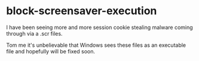 # block-screensaver-execution
I have been seeing more and more session cookie stealing malware coming through via a .scr files. 

Tom me it's unbelievable that Windows sees these files as an executable file and hopefully will be fixed soon. 
